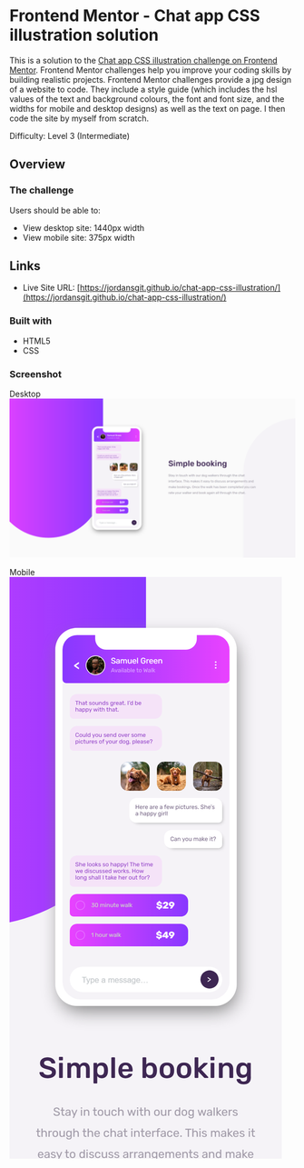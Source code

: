 # Frontend Mentor - Chat app CSS illustration solution

This is a solution to the [Chat app CSS illustration challenge on Frontend Mentor](https://www.frontendmentor.io/challenges/chat-app-css-illustration-O5auMkFqY). Frontend Mentor challenges help you improve your coding skills by building realistic projects. 
Frontend Mentor challenges provide a jpg design of a website to code. They include a style guide (which includes the hsl values of the text and background colours, the font and font size, and the widths for mobile and desktop designs) as well as the text on page. 
I then code the site by myself from scratch. 

Difficulty: Level 3 (Intermediate)

## Overview

### The challenge

Users should be able to:

- View desktop site: 1440px width 
- View mobile site: 375px width 

## Links 

- Live Site URL: [https://jordansgit.github.io/chat-app-css-illustration/](https://jordansgit.github.io/chat-app-css-illustration/)

### Built with
- HTML5 
- CSS 

### Screenshot

Desktop 
![Desktop Screen](./screenshots/desktop-screenshot-1440x800.png)

Mobile 
![Mobile Screen](./screenshots/mobile-screenshot-375x800.png)
